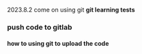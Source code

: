 2023.8.2
come on
using git
**git learning tests**
### push code to gitlab
#### how to using git to upload the code
